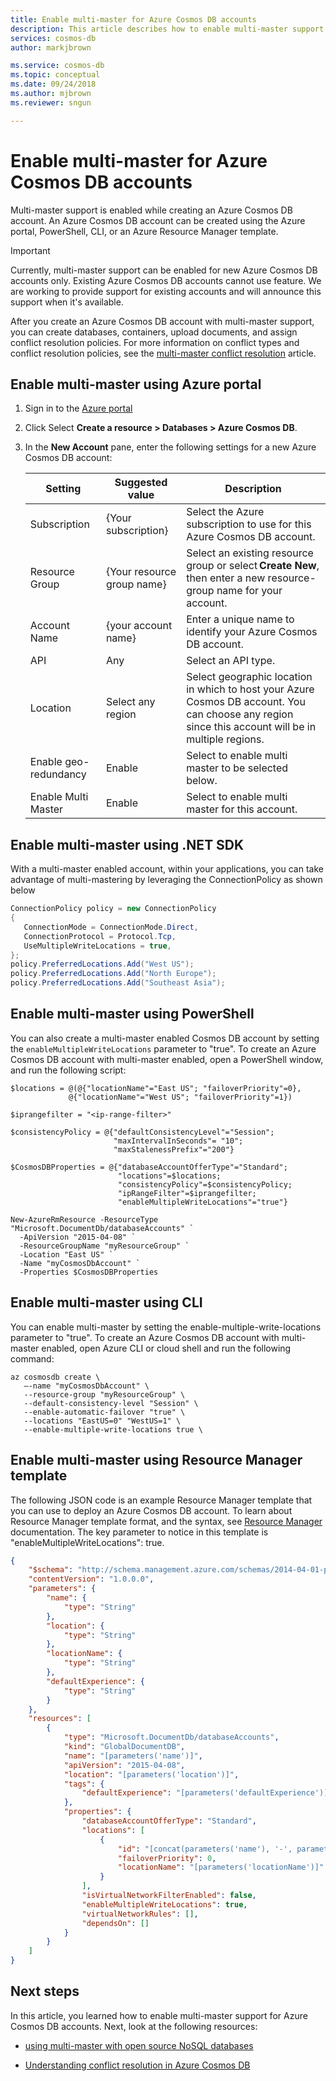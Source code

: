 ```yaml
---
title: Enable multi-master for Azure Cosmos DB accounts 
description: This article describes how to enable multi-master support while creating an Azure Cosmos DB account with Azure portal, PowerShell, CLI or an Azure Resource Manager template.
services: cosmos-db
author: markjbrown

ms.service: cosmos-db
ms.topic: conceptual
ms.date: 09/24/2018
ms.author: mjbrown
ms.reviewer: sngun

---
```


# Enable multi-master for Azure Cosmos DB accounts

Multi-master support is enabled while creating an Azure Cosmos DB account. An Azure Cosmos DB account can be created using the Azure portal, PowerShell, CLI, or an Azure Resource Manager template.

> [!IMPORTANT]
> Currently, multi-master support can be enabled for new Azure Cosmos DB accounts only. Existing Azure Cosmos DB accounts cannot use feature. We are working to provide support for existing accounts and will announce this support when it's available.

After you create an Azure Cosmos DB account with multi-master support, you can create databases, containers, upload documents, and assign conflict resolution policies. For more information on conflict types and conflict resolution policies, see the [multi-master conflict resolution](multi-master-conflict-resolution.md) article.

## Enable multi-master using Azure portal

1. Sign in to the [Azure portal](https://portal.azure.com/)

2. Click Select **Create a resource > Databases > Azure Cosmos DB**.

3. In the **New Account** pane, enter the following settings for a new Azure Cosmos DB account:

   |**Setting**  |**Suggested value** |**Description**|
   |---------|---------|---------|
   |Subscription   | {Your subscription}  |Select the Azure subscription to use for this Azure Cosmos DB account.  |
   |Resource Group  |   {Your resource group name}    |  Select an existing resource group or select **Create New**, then enter a new resource-group name for your account. |
   |Account Name | {your account name}   |  Enter a unique name to identify your Azure Cosmos DB account.        |
   |API	 |   Any   |  Select an API type.   |
   |Location  | Select any region   | Select geographic location in which to host your Azure Cosmos DB account. You can choose any region since this account will be in multiple regions.  |
   |Enable geo-redundancy   |  Enable  |  Select to enable multi master to be selected below.   |
   |Enable Multi Master | Enable  | Select to enable multi master for this account. |


## Enable multi-master using .NET SDK

With a multi-master enabled account, within your applications, you can take advantage of multi-mastering by leveraging the ConnectionPolicy as shown below

```csharp
ConnectionPolicy policy = new ConnectionPolicy
{
   ConnectionMode = ConnectionMode.Direct,
   ConnectionProtocol = Protocol.Tcp,
   UseMultipleWriteLocations = true,
};
policy.PreferredLocations.Add("West US");
policy.PreferredLocations.Add("North Europe");
policy.PreferredLocations.Add("Southeast Asia");
```

## Enable multi-master using PowerShell

You can also create a multi-master enabled Cosmos DB account by setting the `enableMultipleWriteLocations` parameter to "true". To create an Azure Cosmos DB account with multi-master enabled, open a PowerShell window, and run the following script:

```azurepowershell-interactive
$locations = @(@{"locationName"="East US"; "failoverPriority"=0},
             @{"locationName"="West US"; "failoverPriority"=1})

$iprangefilter = "<ip-range-filter>"

$consistencyPolicy = @{"defaultConsistencyLevel"="Session";
                       "maxIntervalInSeconds"= "10";
                       "maxStalenessPrefix"="200"}

$CosmosDBProperties = @{"databaseAccountOfferType"="Standard";
                        "locations"=$locations;
                        "consistencyPolicy"=$consistencyPolicy;
                        "ipRangeFilter"=$iprangefilter;
                        "enableMultipleWriteLocations"="true"}

New-AzureRmResource -ResourceType "Microsoft.DocumentDb/databaseAccounts" `
  -ApiVersion "2015-04-08" `
  -ResourceGroupName "myResourceGroup" `
  -Location "East US" `
  -Name "myCosmosDbAccount" `
  -Properties $CosmosDBProperties
```

## Enable multi-master using CLI

You can enable multi-master by setting the enable-multiple-write-locations parameter to "true". To create an Azure Cosmos DB account with multi-master enabled, open Azure CLI or cloud shell and run the following command:

```azurecli-interactive
az cosmosdb create \
   –-name "myCosmosDbAccount" \
   --resource-group "myResourceGroup" \
   --default-consistency-level "Session" \
   --enable-automatic-failover "true" \
   --locations "EastUS=0" "WestUS=1" \
   --enable-multiple-write-locations true \
```

## Enable multi-master using Resource Manager template

The following JSON code is an example Resource Manager template that you can use to deploy an Azure Cosmos DB account. To learn about Resource Manager template format, and the syntax, see [Resource Manager](../azure-resource-manager/resource-group-authoring-templates.md) documentation. The key parameter to notice in this template is "enableMultipleWriteLocations": true.

```json
{
    "$schema": "http://schema.management.azure.com/schemas/2014-04-01-preview/deploymentTemplate.json#",
    "contentVersion": "1.0.0.0",
    "parameters": {
        "name": {
            "type": "String"
        },
        "location": {
            "type": "String"
        },
        "locationName": {
            "type": "String"
        },
        "defaultExperience": {
            "type": "String"
        }
    },
    "resources": [
        {
            "type": "Microsoft.DocumentDb/databaseAccounts",
            "kind": "GlobalDocumentDB",
            "name": "[parameters('name')]",
            "apiVersion": "2015-04-08",
            "location": "[parameters('location')]",
            "tags": {
                "defaultExperience": "[parameters('defaultExperience')]"
            },
            "properties": {
                "databaseAccountOfferType": "Standard",
                "locations": [
                    {
                        "id": "[concat(parameters('name'), '-', parameters('location'))]",
                        "failoverPriority": 0,
                        "locationName": "[parameters('locationName')]"
                    }
                ],
                "isVirtualNetworkFilterEnabled": false,
                "enableMultipleWriteLocations": true,
                "virtualNetworkRules": [],
                "dependsOn": []
            }
        }
    ]
}
```

## Next steps

In this article, you learned how to enable multi-master support for Azure Cosmos DB accounts. Next, look at the following resources:

* [using multi-master with open source NoSQL databases](multi-master-oss-nosql.md)

* [Understanding conflict resolution in Azure Cosmos DB](multi-master-conflict-resolution.md)
